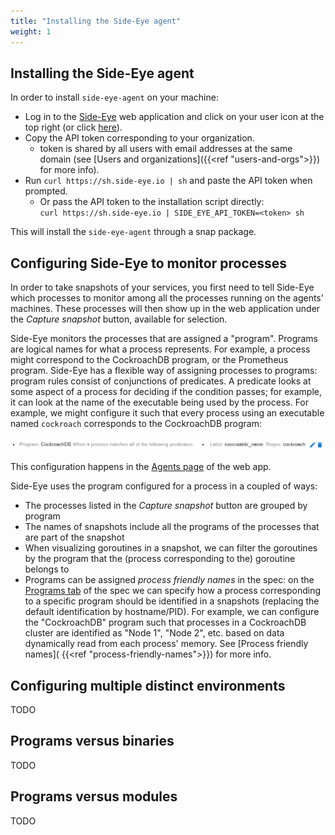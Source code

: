 ```yaml
---
title: "Installing the Side-Eye agent"
weight: 1
---
```


## Installing the Side-Eye agent

In order to install `side-eye-agent` on your machine:

- Log in to the [Side-Eye] web application and click on your user icon at the top right (or click [here](https://app.side-eye.dev/login)).
- Copy the API token corresponding to your organization.
  - token is shared by all users with email addresses at the same domain (see
    [Users and organizations]({{<ref "users-and-orgs">}}) for more info).
- Run `curl https://sh.side-eye.io | sh` and paste the API token when prompted.
  - Or pass the API token to the installation script directly:  
    `curl https://sh.side-eye.io | SIDE_EYE_API_TOKEN=<token> sh`

This will install the `side-eye-agent` through a snap package.

[Side-Eye]: https://app.side-eye.io/

## Configuring Side-Eye to monitor processes

In order to take snapshots of your services, you first need to tell Side-Eye
which processes to monitor among all the processes running on the agents'
machines. These processes will then show up in the web application under the
_Capture snapshot_ button, available for selection.

Side-Eye monitors the processes that are assigned a "program". Programs are
logical names for what a process represents. For example, a process might
correspond to the CockroachDB program, or the Prometheus program. Side-Eye has a
flexible way of assigning processes to programs: program rules consist of
conjunctions of predicates. A predicate looks at some aspect of a process for
deciding if the condition passes; for example, it can look at the name of the
executable being used by the process. For example, we might configure it such
that every process using an executable named `cockroach` corresponds to the
CockroachDB program:

![image](program-rule-cockroach.png)

This configuration happens in the [Agents page](https://app.side-eye.io/agents) of
the web app.

Side-Eye uses the program configured for a process in a coupled of ways:

- The processes listed in the _Capture snapshot_ button are grouped by program
- The names of snapshots include all the programs of the processes that are part
  of the snapshot
- When visualizing goroutines in a snapshot, we can filter the goroutines by the
  program that the (process corresponding to the) goroutine belongs to
- Programs can be assigned _process friendly names_ in the spec: on the
  [Programs tab](https://app.side-eye.io/spec?tab=programs) of the spec we can
  specify how a process corresponding to a specific program should be identified
  in a snapshots (replacing the default identification by hostname/PID). For
  example, we can configure the "CockroachDB" program such that processes in a
  CockroachDB cluster are identified as "Node 1", "Node 2", etc. based on data
  dynamically read from each process' memory.
  See [Process friendly names]( {{<ref "process-friendly-names">}}) for more info.

## Configuring multiple distinct environments

TODO

## Programs versus binaries

TODO

## Programs versus modules

TODO
